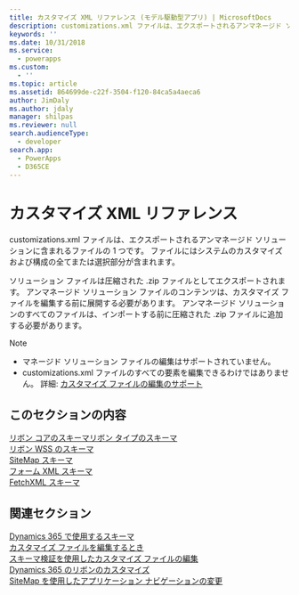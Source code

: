 ```yaml
---
title: カスタマイズ XML リファレンス (モデル駆動型アプリ) | MicrosoftDocs
description: customizations.xml ファイルは、エクスポートされるアンマネージド ソリューションに含まれるファイルの 1 つです。 ファイルにはシステムのカスタマイズおよび構成の全てまたは選択部分が含まれます
keywords: ''
ms.date: 10/31/2018
ms.service:
  - powerapps
ms.custom:
  - ''
ms.topic: article
ms.assetid: 864699de-c22f-3504-f120-84ca5a4aeca6
author: JimDaly
ms.author: jdaly
manager: shilpas
ms.reviewer: null
search.audienceType:
  - developer
search.app:
  - PowerApps
  - D365CE
---
```


# <a name="customization-xml-reference"></a>カスタマイズ XML リファレンス

<!-- https://docs.microsoft.com/en-us/dynamics365/customer-engagement/developer/customization-xml-reference -->

customizations.xml ファイルは、エクスポートされるアンマネージド ソリューションに含まれるファイルの 1 つです。 ファイルにはシステムのカスタマイズおよび構成の全てまたは選択部分が含まれます。 
  
 ソリューション ファイルは圧縮された .zip ファイルとしてエクスポートされます。 アンマネージド ソリューション ファイルのコンテンツは、カスタマイズ ファイルを編集する前に展開する必要があります。 アンマネージド ソリューションのすべてのファイルは、インポートする前に圧縮された .zip ファイルに追加する必要があります。  

> [!NOTE]
> - マネージド ソリューション ファイルの編集はサポートされていません。  
> - customizations.xml ファイルのすべての要素を編集できるわけではありません。 詳細: [カスタマイズ ファイルの編集のサポート](../common-data-service/when-edit-customization-file.md)

## <a name="in-this-section"></a>このセクションの内容

 [リボン コアのスキーマ](ribbon-core-schema.md)[リボン タイプのスキーマ](ribbon-types-schema.md)  
 [リボン WSS のスキーマ](ribbon-wss-schema.md)  
 [SiteMap スキーマ](/dynamics365/customer-engagement/developer/customize-dev/sitemap-schema)<br/> <!-- TODO need to fix the link-->[フォーム XML スキーマ](form-xml-schema.md)<br/> 
 [FetchXML スキーマ](../common-data-service/fetchxml-schema.md) 

## <a name="related-sections"></a>関連セクション

 [Dynamics 365 で使用するスキーマ](/dynamics365/customer-engagement/developer/schemas-used-dynamics-365)<br/> <!-- TODO need to fix the link-->[カスタマイズ ファイルを編集するとき](../common-data-service/when-edit-customization-file.md)  
[スキーマ検証を使用したカスタマイズ ファイルの編集](edit-customizations-xml-file-schema-validation.md)  
 [Dynamics 365 のリボンのカスタマイズ](customize-commands-ribbon.md)  
 [SiteMap を使用したアプリケーション ナビゲーションの変更](/dynamics365/customer-engagement/developer/customize-dev/change-application-navigation-using-sitemap)<!-- TODO need to fix the link--> 
